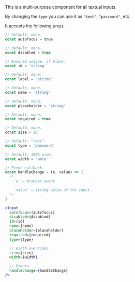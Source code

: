 This is a multi-purpose component for all textual inputs.

By changing the `type` you can use it as `"text"`, `"password"`, etc.

It accepts the following `props`.

```js
// Default: none.
const autofocus = true

// Default: none.
const disabled = true

// Ensured unique, if blank.
const id = 'string'

// Default: none.
const label = 'string'

// Default: none.
const name = 'string'

// Default: none.
const placeholder = 'string'

// Default: none.
const required = true

// Default: none.
const size = 10

// Default: "text".
const type = 'password'

// Default: 100% wide.
const width = 'auto'

// Event callback.
const handleChange = (e, value) => {
  /*
    `e` = browser event.

    `value` = string value of the input.
  */
}
```

```jsx
<Input
  autofocus={autofocus}
  disabled={disabled}
  id={id}
  name={name}
  placeholder={placeholder}
  required={required}
  type={type}

  // Width overrides.
  size={size}
  width={width}

  // Events.
  handleChange={handleChange}
/>
```